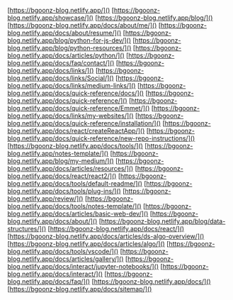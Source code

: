 
[https://bgoonz-blog.netlify.app/]()
[https://bgoonz-blog.netlify.app/showcase/]()
[https://bgoonz-blog.netlify.app/blog/]()
[https://bgoonz-blog.netlify.app/docs/about/me/]()
[https://bgoonz-blog.netlify.app/docs/about/resume/]()
[https://bgoonz-blog.netlify.app/blog/python-for-js-dev/]()
[https://bgoonz-blog.netlify.app/blog/python-resources/]()
[https://bgoonz-blog.netlify.app/docs/articles/python/]()
[https://bgoonz-blog.netlify.app/docs/faq/contact/]()
[https://bgoonz-blog.netlify.app/docs/links/]()
[https://bgoonz-blog.netlify.app/docs/links/Social/]()
[https://bgoonz-blog.netlify.app/docs/links/medium-links/]()
[https://bgoonz-blog.netlify.app/docs/quick-reference/docs/]()
[https://bgoonz-blog.netlify.app/docs/quick-reference/]()
[https://bgoonz-blog.netlify.app/docs/quick-reference/Emmet/]()
[https://bgoonz-blog.netlify.app/docs/links/my-websites/]()
[https://bgoonz-blog.netlify.app/docs/quick-reference/installation/]()
[https://bgoonz-blog.netlify.app/docs/react/createReactApp/]()
[https://bgoonz-blog.netlify.app/docs/quick-reference/new-repo-instructions/]()
[https://bgoonz-blog.netlify.app/docs/tools/]()
[https://bgoonz-blog.netlify.app/notes-template/]()
[https://bgoonz-blog.netlify.app/blog/my-medium/]()
[https://bgoonz-blog.netlify.app/docs/articles/resources/]()
[https://bgoonz-blog.netlify.app/docs/react/react2/]()
[https://bgoonz-blog.netlify.app/docs/tools/default-readme/]()
[https://bgoonz-blog.netlify.app/docs/tools/plug-ins/]()
[https://bgoonz-blog.netlify.app/review/]()
[https://bgoonz-blog.netlify.app/docs/tools/notes-template/]()
[https://bgoonz-blog.netlify.app/docs/articles/basic-web-dev/]()
[https://bgoonz-blog.netlify.app/docs/about/]()
[https://bgoonz-blog.netlify.app/blog/data-structures/]()
[https://bgoonz-blog.netlify.app/docs/react/]()
[https://bgoonz-blog.netlify.app/docs/articles/ds-algo-overview/]()
[https://bgoonz-blog.netlify.app/docs/articles/algo/]()
[https://bgoonz-blog.netlify.app/docs/tools/vscode/]()
[https://bgoonz-blog.netlify.app/docs/articles/gallery/]()
[https://bgoonz-blog.netlify.app/docs/interact/jupyter-notebooks/]()
[https://bgoonz-blog.netlify.app/docs/interact/]()
[https://bgoonz-blog.netlify.app/docs/faq/]()
[https://bgoonz-blog.netlify.app/docs/]()
[https://bgoonz-blog.netlify.app/docs/sitemap/]()
